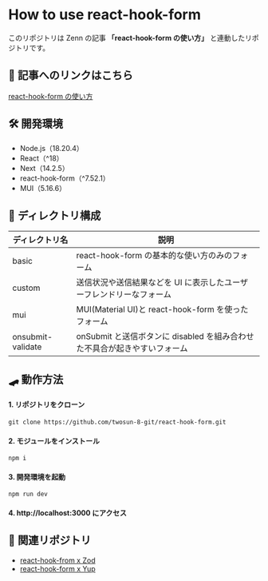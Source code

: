# How to use react-hook-form

このリポジトリは Zenn の記事 **「react-hook-form の使い方」** と連動したリポジトリです。

## 📄 記事へのリンクはこちら

[react-hook-form の使い方](https://zenn.dev/cocomina/articles/how-to-use-react-hook-form)

## 🛠️ 開発環境

- Node.js（18.20.4）
- React（^18）
- Next（14.2.5）
- react-hook-form（^7.52.1）
- MUI（5.16.6）

## 📁 ディレクトリ構成

| ディレクトリ名    | 説明                                                                      |
| ----------------- | ------------------------------------------------------------------------- |
| basic             | react-hook-form の基本的な使い方のみのフォーム                            |
| custom            | 送信状況や送信結果などを UI に表示したユーザーフレンドリーなフォーム      |
| mui               | MUI(Material UI)と react-hook-form を使ったフォーム                       |
| onsubmit-validate | onSubmit と送信ボタンに disabled を組み合わせた不具合が起きやすいフォーム |

## 🛹 動作方法

#### 1. リポジトリをクローン

```
git clone https://github.com/twosun-8-git/react-hook-form.git
```

#### 2. モジュールをインストール

```
npm i
```

#### 3. 開発環境を起動

```
npm run dev
```

#### 4. http://localhost:3000 にアクセス

## 📄 関連リポジトリ

- [react-hook-from x Zod](https://github.com/twosun-8-git/react-hook-form-zod)
- [react-hook-form x Yup](https://github.com/twosun-8-git/react-hook-form-yup)
